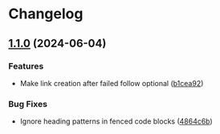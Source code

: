# Changelog

## [1.1.0](https://github.com/jakewvincent/mkdnflow.nvim/compare/v1.0.0...v1.1.0) (2024-06-04)


### Features

* Make link creation after failed follow optional ([b1cea92](https://github.com/jakewvincent/mkdnflow.nvim/commit/b1cea92882ea42e2c64219e8f5b6215f8e22306a))


### Bug Fixes

* Ignore heading patterns in fenced code blocks ([4864c6b](https://github.com/jakewvincent/mkdnflow.nvim/commit/4864c6ba1a6f8d4e20d0ac8370931c49c24c6625))
